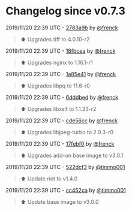 # Changelog since v0.7.3

2019/11/20 22:39 UTC - [2783a9b](https://github.com/hassio-addons/addon-matrix/commit/2783a9b28664b09c9a3eaf8267b2cee5e52f7b1f) by [@frenck](https://github.com/frenck)
> :arrow_up: Upgrades tiff to 4.0.10-r2 

2019/11/20 22:39 UTC - [18fbcea](https://github.com/hassio-addons/addon-matrix/commit/18fbceae0396cfd05ec239a669d7a2ae08d0db64) by [@frenck](https://github.com/frenck)
> :arrow_up: Upgrades nginx to 1.16.1-r1 

2019/11/20 22:39 UTC - [1a85e41](https://github.com/hassio-addons/addon-matrix/commit/1a85e410e6189d5cee6015b574c56def91504444) by [@frenck](https://github.com/frenck)
> :arrow_up: Upgrades libpq to 11.6-r0 

2019/11/20 22:39 UTC - [6dddbed](https://github.com/hassio-addons/addon-matrix/commit/6dddbedd15e6d4267910983f4ec1fd723c79b16f) by [@frenck](https://github.com/frenck)
> :arrow_up: Upgrades libxslt to 1.1.33-r2 

2019/11/20 22:39 UTC - [cde56cc](https://github.com/hassio-addons/addon-matrix/commit/cde56cc74a2b36f6a997b04df3fd7db62b6c4c00) by [@frenck](https://github.com/frenck)
> :arrow_up: Upgrades libjpeg-turbo to 2.0.3-r0 

2019/11/20 22:39 UTC - [17febf0](https://github.com/hassio-addons/addon-matrix/commit/17febf0b23b223e4d298b7e6d5db07c0485b8963) by [@frenck](https://github.com/frenck)
> :arrow_up: Upgrades add-on base image to v3.0.1 

2019/11/20 22:39 UTC - [522dcf3](https://github.com/hassio-addons/addon-matrix/commit/522dcf3d6aa85c5fca80aaba8760053476e335ed) by [@timmo001](https://github.com/timmo001)
> :arrow_up: Update riot to v1.4.0 

2019/11/20 22:39 UTC - [cc452ca](https://github.com/hassio-addons/addon-matrix/commit/cc452ca520cd407592b6ecd20d19bb711ad693fb) by [@timmo001](https://github.com/timmo001)
> :arrow_up: Update base image to v3.0.0 

